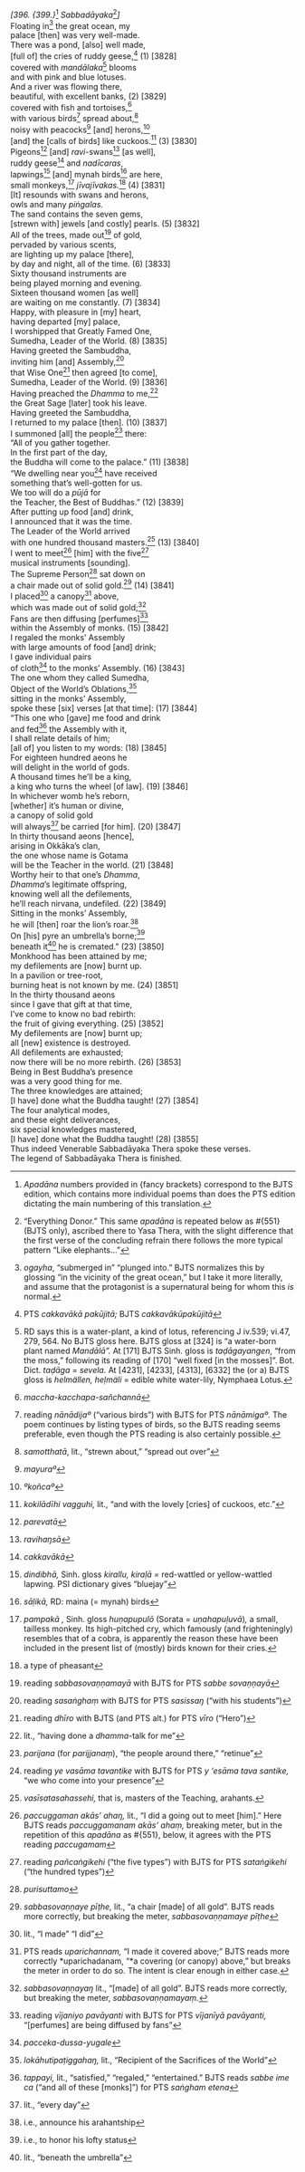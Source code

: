 *\[396. {399.}*[^1] *Sabbadāyaka*[^2]*\]*  
Floating in[^3] the great ocean, my  
palace \[then\] was very well-made.  
There was a pond, \[also\] well made,  
\[full of\] the cries of ruddy geese,[^4] (1) \[3828\]  
covered with *mandālaka*[^5] blooms  
and with pink and blue lotuses.  
And a river was flowing there,  
beautiful, with excellent banks, (2) \[3829\]  
covered with fish and tortoises,[^6]  
with various birds[^7] spread about,[^8]  
noisy with peacocks[^9] \[and\] herons,[^10]  
\[and\] the \[calls of birds\] like cuckoos.[^11] (3) \[3830\]  
Pigeons[^12] \[and\] *ravi*-swans[^13] \[as well\],  
ruddy geese[^14] and *nadīcaras*,  
lapwings[^15] \[and\] mynah birds[^16] are here,  
small monkeys,[^17] *jīvajīvakas.*[^18] (4) \[3831\]  
\[It\] resounds with swans and herons,  
owls and many *piṅgalas.*  
The sand contains the seven gems,  
\[strewn with\] jewels \[and costly\] pearls. (5) \[3832\]  
All of the trees, made out[^19] of gold,  
pervaded by various scents,  
are lighting up my palace \[there\],  
by day and night, all of the time. (6) \[3833\]  
Sixty thousand instruments are  
being played morning and evening.  
Sixteen thousand women \[as well\]  
are waiting on me constantly. (7) \[3834\]  
Happy, with pleasure in \[my\] heart,  
having departed \[my\] palace,  
I worshipped that Greatly Famed One,  
Sumedha, Leader of the World. (8) \[3835\]  
Having greeted the Sambuddha,  
inviting him \[and\] Assembly,[^20]  
that Wise One[^21] then agreed \[to come\],  
Sumedha, Leader of the World. (9) \[3836\]  
Having preached the *Dhamma* to me,[^22]  
the Great Sage \[later\] took his leave.  
Having greeted the Sambuddha,  
I returned to my palace \[then\]. (10) \[3837\]  
I summoned \[all\] the people[^23] there:  
“All of you gather together.  
In the first part of the day,  
the Buddha will come to the palace.” (11) \[3838\]  
“We dwelling near you[^24] have received  
something that’s well-gotten for us.  
We too will do a *pūjā* for  
the Teacher, the Best of Buddhas.” (12) \[3839\]  
After putting up food \[and\] drink,  
I announced that it was the time.  
The Leader of the World arrived  
with one hundred thousand masters.[^25] (13) \[3840\]  
I went to meet[^26] \[him\] with the five[^27]  
musical instruments \[sounding\].  
The Supreme Person[^28] sat down on  
a chair made out of solid gold.[^29] (14) \[3841\]  
I placed[^30] a canopy[^31] above,  
which was made out of solid gold;[^32]  
Fans are then diffusing \[perfumes\][^33]  
within the Assembly of monks. (15) \[3842\]  
I regaled the monks’ Assembly  
with large amounts of food \[and\] drink;  
I gave individual pairs  
of cloth[^34] to the monks’ Assembly. (16) \[3843\]  
The one whom they called Sumedha,  
Object of the World’s Oblations,[^35]  
sitting in the monks’ Assembly,  
spoke these \[six\] verses \[at that time\]: (17) \[3844\]  
“This one who \[gave\] me food and drink  
and fed[^36] the Assembly with it,  
I shall relate details of him;  
\[all of\] you listen to my words: (18) \[3845\]  
For eighteen hundred aeons he  
will delight in the world of gods.  
A thousand times he’ll be a king,  
a king who turns the wheel \[of law\]. (19) \[3846\]  
In whichever womb he’s reborn,  
\[whether\] it’s human or divine,  
a canopy of solid gold  
will always[^37] be carried \[for him\]. (20) \[3847\]  
In thirty thousand aeons \[hence\],  
arising in Okkāka’s clan,  
the one whose name is Gotama  
will be the Teacher in the world. (21) \[3848\]  
Worthy heir to that one’s *Dhamma*,  
*Dhamma*’s legitimate offspring,  
knowing well all the defilements,  
he’ll reach nirvana, undefiled. (22) \[3849\]  
Sitting in the monks’ Assembly,  
he will \[then\] roar the lion’s roar.[^38]  
On \[his\] pyre an umbrella’s borne;[^39]  
beneath it[^40] he is cremated.” (23) \[3850\]  
Monkhood has been attained by me;  
my defilements are \[now\] burnt up.  
In a pavilion or tree-root,  
burning heat is not known by me. (24) \[3851\]  
In the thirty thousand aeons  
since I gave that gift at that time,  
I’ve come to know no bad rebirth:  
the fruit of giving everything. (25) \[3852\]  
My defilements are \[now\] burnt up;  
all \[new\] existence is destroyed.  
All defilements are exhausted;  
now there will be no more rebirth. (26) \[3853\]  
Being in Best Buddha’s presence  
was a very good thing for me.  
The three knowledges are attained;  
\[I have\] done what the Buddha taught! (27) \[3854\]  
The four analytical modes,  
and these eight deliverances,  
six special knowledges mastered,  
\[I have\] done what the Buddha taught! (28) \[3855\]  
Thus indeed Venerable Sabbadāyaka Thera spoke these verses.  
The legend of Sabbadāyaka Thera is finished.  
[^1]: *Apadāna* numbers provided in {fancy brackets} correspond to the
    BJTS edition, which contains more individual poems than does the PTS
    edition dictating the main numbering of this translation.  
[^2]: “Everything Donor.” This same *apadāna* is repeated below as
    \#{551} (BJTS only), ascribed there to Yasa Thera, with the slight
    difference that the first verse of the concluding refrain there
    follows the more typical pattern “Like elephants...”  
[^3]: *ogayha*, “submerged in” “plunged into.” BJTS normalizes this by
    glossing “in the vicinity of the great ocean,” but I take it more
    literally, and assume that the protagonist is a supernatural being
    for whom this *is* normal.  
[^4]: PTS *cakkavākā pakūjitā;* BJTS *cakkavākūpakūjitā*  
[^5]: RD says this is a water-plant, a kind of lotus, referencing J
    iv.539; vi.47, 279, 564. No BJTS gloss here. BJTS gloss at \[324\]
    is “a water-born plant named *Mandālā”.* At \[171\] BJTS Sinh. gloss
    is *taḍāgayangen*, “from the moss,” following its reading of \[170\]
    “well fixed \[in the mosses\]”. Bot. Dict. *taḍāga* = *sevela.* At
    \[4231\], \[4233\], \[4313\], \[6332\] the (or a) BJTS gloss is
    *helmällen, heḷmäli* = edible white water-lily, Nymphaea Lotus.  
[^6]: *maccha-kacchapa-sañchannā*  
[^7]: reading *nānādijaº* (“various birds”) with BJTS for PTS
    *nānāmigaº.* The poem continues by listing types of birds, so the
    BJTS reading seems preferable, even though the PTS reading is also
    certainly possible.  
[^8]: *samotthatā*, lit., “strewn about,” “spread out over”  
[^9]: *mayuraº*  
[^10]: *ºkoñcaº*  
[^11]: *kokilādīhi vagguhi,* lit., “and with the lovely \[cries\] of
    cuckoos, etc.”  
[^12]: *parevatā*  
[^13]: *ravihaŋsā*  
[^14]: *cakkavākā*  
[^15]: *dindibhā,* Sinh. gloss *kirallu, kiraḷā =* red-wattled or
    yellow-wattled lapwing. PSI dictionary gives “bluejay”  
[^16]: *sāḷikā,* RD: maina (= mynah) birds  
[^17]: *pampakā ,* Sinh. gloss *huṇapupulō* (Sorata = *uṇahapuḷuvā*)*,*
    a small, tailless monkey. Its high-pitched cry, which famously (and
    frighteningly) resembles that of a cobra, is apparently the reason
    these have been included in the present list of (mostly) birds known
    for their cries.  
[^18]: a type of pheasant  
[^19]: reading *sabbasovaṇṇamayā* with BJTS for PTS *sabbe sovaṇṇayā*  
[^20]: reading *sasaṅghaṃ* with BJTS for PTS *sasissaŋ* (“with his
    students”)  
[^21]: reading *dhīro* with BJTS (and PTS alt.) for PTS *vīro* (“Hero”)  
[^22]: lit., “having done a *dhamma*-talk for me”  
[^23]: *parijana* (for *parijjanaṃ*), “the people around there,”
    “retinue”  
[^24]: reading *ye vasāma tavantike* with BJTS for PTS *y ‘esāma tava
    santike,* “we who come into your presence”  
[^25]: *vasīsatasahassehi,* that is, masters of the Teaching, arahants.  
[^26]: *paccuggaman akās’ ahaŋ,* lit., “I did a going out to meet
    \[him\].” Here BJTS reads *paccuggamanam akās’ ahaṃ,* breaking
    meter, but in the repetition of this *apadāna* as \#{551}, below, it
    agrees with the PTS reading *paccugamam*  
[^27]: reading *pañcaṅgikehi* (“the five types”) with BJTS for PTS
    *sataṅgikehi* (“the hundred types”)  
[^28]: *purisuttamo*  
[^29]: *sabbasovaṇṇaye pīṭhe,* lit., “a chair \[made\] of all gold”.
    BJTS reads more correctly, but breaking the meter, *sabbasovaṇṇamaye
    pīṭhe*  
[^30]: lit., “I made” “I did”  
[^31]: PTS reads *uparichannam,* “I made it covered above;” BJTS reads
    more correctly *uparichadanam, “*a covering (or canopy) above,” but
    breaks the meter in order to do so. The intent is clear enough in
    either case.  
[^32]: *sabbasovaṇṇayaŋ* lit., “\[made\] of all gold”. BJTS reads more
    correctly, but breaking the meter, *sabbasovaṇṇamayaṃ.*  
[^33]: reading *vījaniyo pavāyanti* with BJTS for PTS *vījanīyā
    pavāyanti,* “\[perfumes\] are being diffused by fans”  
[^34]: *pacceka-dussa-yugale*  
[^35]: *lokāhutipaṭiggahaŋ,* lit., “Recipient of the Sacrifices of the
    World”  
[^36]: *tappayi,* lit., “satisfied,” “regaled,” “entertained.” BJTS
    reads *sabbe ime ca* (“and all of these \[monks\]”) for PTS *saṅgham
    etena*  
[^37]: lit., “every day”  
[^38]: i.e., announce his arahantship  
[^39]: i.e., to honor his lofty status  
[^40]: lit., “beneath the umbrella”
